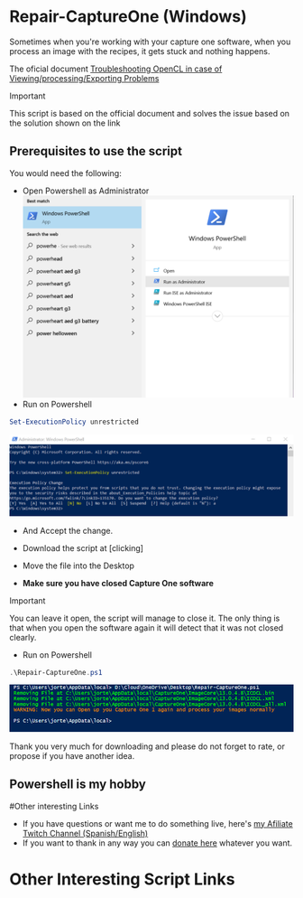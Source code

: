 # Repair-CaptureOne (Windows)

Sometimes when you're working with your capture one software, when you process an image with the recipes, it gets stuck and nothing happens.

The oficial document [Troubleshooting OpenCL in case of Viewing/processing/Exporting Problems](https://support.captureone.com/hc/en-us/articles/360002404937-Troubleshooting-OpenCL-in-case-of-viewing-processing-exporting-problems)


> [!IMPORTANT]
> This script is based on the official document and solves the issue based on the solution shown on the link
 

## Prerequisites to use the script

You would need the following:

- Open Powershell as Administrator
![image](../../Images/General/OpenPSasAdmin01.png)
- Run on Powershell
```Powershell
Set-ExecutionPolicy unrestricted
```
![image](../../Images/General/OpenPSasAdmin02.png)
- And Accept the change.

- Download the script at [clicking]
- Move the file into the Desktop
- <b>Make sure you have closed Capture One software</b>

>[!IMPORTANT]
> You can leave it open, the script will manage to close it. The only thing is that when you open the software again it will detect that it was not closed clearly.

- Run on Powershell
```Powershell
.\Repair-CaptureOne.ps1
```

![image](../../Images/RepairCaptureOne/Repair-Captureone.png)


Thank you very much for downloading and please do not forget to rate, or propose if you have another idea.


## Powershell is my hobby

#Other interesting Links


- If you have questions or want me to do something live, here's [my Afiliate Twitch Channel (Spanish/English)](https://twitch.tv/j0rt)
- If you want to thank in any way you can [donate here](https://streamlabs.com/j0rt/tip) whatever you want. 

# Other Interesting Script Links



